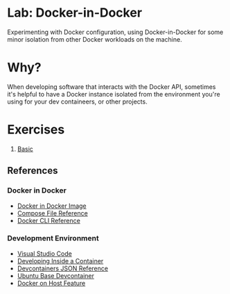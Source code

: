 # Lab: Docker-in-Docker

Experimenting with Docker configuration, using Docker-in-Docker for some minor
isolation from other Docker workloads on the machine.

# Why?
When developing software that interacts with the Docker API, sometimes it's
helpful to have a Docker instance isolated from the environment you're using for
your dev containeers, or other projects.

# Exercises

1. [Basic](./Activities/1-Basic.md)


## References
### Docker in Docker
- [Docker in Docker Image](https://hub.docker.com/_/docker)
- [Compose File Reference](https://docs.docker.com/compose/compose-file/)
- [Docker CLI Reference](https://docs.docker.com/engine/reference/commandline/cli/#environment-variables)

### Development Environment
- [Visual Studio Code](https://code.visualstudio.com/)
- [Developing Inside a Container](https://code.visualstudio.com/docs/devcontainers/containers)
- [Devcontainers JSON Reference](https://containers.dev/implementors/json_reference/)
- [Ubuntu Base Devcontainer](https://github.com/devcontainers/images/tree/main/src/base-ubuntu)
- [Docker on Host Feature](https://github.com/devcontainers/features/tree/main/src/docker-outside-of-docker)
